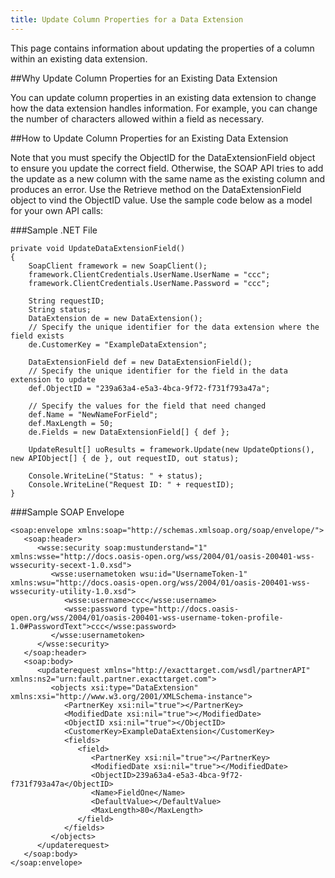 ```yaml
---
title: Update Column Properties for a Data Extension
---
```

<p>This page contains information  about updating the properties of a column within an existing data extension.</p>

##Why Update Column Properties for an Existing Data Extension
<p>You can update column properties in an existing data extension to change how the data extension handles information. For example, you can change the number of characters allowed within a field as necessary.</p>

##How to Update Column Properties for an Existing Data Extension
<p>Note that you must specify the ObjectID for the DataExtensionField object to ensure you update the correct field. Otherwise, the SOAP API tries to add the update as a new column with the same name as the existing column and produces an error. Use the Retrieve method on the DataExtensionField object to vind the ObjectID value. Use the sample code below as a model for your own API calls:</p>

###Sample .NET File
```
private void UpdateDataExtensionField()
{
    SoapClient framework = new SoapClient();
    framework.ClientCredentials.UserName.UserName = "ccc";
    framework.ClientCredentials.UserName.Password = "ccc";
 
    String requestID;
    String status;
    DataExtension de = new DataExtension();
    // Specify the unique identifier for the data extension where the field exists
    de.CustomerKey = "ExampleDataExtension";
 
    DataExtensionField def = new DataExtensionField();
    // Specify the unique identifier for the field in the data extension to update
    def.ObjectID = "239a63a4-e5a3-4bca-9f72-f731f793a47a";
 
    // Specify the values for the field that need changed
    def.Name = "NewNameForField";
    def.MaxLength = 50;            
    de.Fields = new DataExtensionField[] { def };
 
    UpdateResult[] uoResults = framework.Update(new UpdateOptions(), new APIObject[] { de }, out requestID, out status);
 
    Console.WriteLine("Status: " + status);
    Console.WriteLine("Request ID: " + requestID);
}
```
###Sample SOAP Envelope
```
<soap:envelope xmlns:soap="http://schemas.xmlsoap.org/soap/envelope/">
   <soap:header>
      <wsse:security soap:mustunderstand="1" xmlns:wsse="http://docs.oasis-open.org/wss/2004/01/oasis-200401-wss-wssecurity-secext-1.0.xsd">
         <wsse:usernametoken wsu:id="UsernameToken-1" xmlns:wsu="http://docs.oasis-open.org/wss/2004/01/oasis-200401-wss-wssecurity-utility-1.0.xsd">
            <wsse:username>ccc</wsse:username>
            <wsse:password type="http://docs.oasis-open.org/wss/2004/01/oasis-200401-wss-username-token-profile-1.0#PasswordText">ccc</wsse:password>
         </wsse:usernametoken>
      </wsse:security>
   </soap:header>
   <soap:body>
      <updaterequest xmlns="http://exacttarget.com/wsdl/partnerAPI" xmlns:ns2="urn:fault.partner.exacttarget.com">
         <objects xsi:type="DataExtension" xmlns:xsi="http://www.w3.org/2001/XMLSchema-instance">
            <PartnerKey xsi:nil="true"></PartnerKey>
            <ModifiedDate xsi:nil="true"></ModifiedDate>
            <ObjectID xsi:nil="true"></ObjectID>
            <CustomerKey>ExampleDataExtension</CustomerKey>
            <fields>
               <field>
                  <PartnerKey xsi:nil="true"></PartnerKey>
                  <ModifiedDate xsi:nil="true"></ModifiedDate>
                  <ObjectID>239a63a4-e5a3-4bca-9f72-f731f793a47a</ObjectID>
                  <Name>FieldOne</Name>
                  <DefaultValue></DefaultValue>
                  <MaxLength>80</MaxLength>
               </field>
            </fields>
         </objects>
      </updaterequest>
   </soap:body>
</soap:envelope>
```